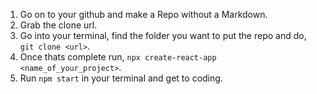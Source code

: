 1.  Go on to your github and make a Repo without a Markdown.
2.  Grab the clone url.
3.  Go into your terminal, find the folder you want to put the repo and do, `git clone <url>`.
4.  Once thats complete run, `npx create-react-app <name_of_your_project>`.
5.  Run `npm start` in your terminal and get to coding.